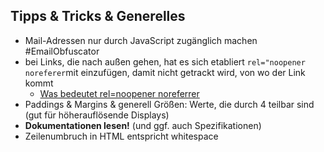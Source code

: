 
## Tipps & Tricks & Generelles

- Mail-Adressen nur durch JavaScript zugänglich machen #EmailObfuscator
- bei Links, die nach außen gehen, hat es sich etabliert `rel="noopener noreferer`mit einzufügen, damit nicht getrackt wird, von wo der Link kommt
  - [Was bedeutet rel=noopener noreferrer](https://wolf-of-seo.de/was-ist/relnoopener-noreferrer "World of SEO")
- Paddings & Margins & generell Größen: Werte, die durch 4 teilbar sind (gut für höherauflösende Displays)
- **Dokumentationen lesen!** (und ggf. auch Spezifikationen)
- Zeilenumbruch in HTML entspricht whitespace
